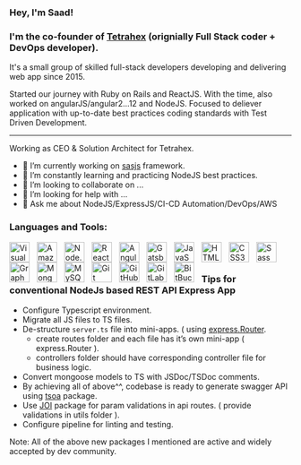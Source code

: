 ### Hey, I'm Saad!

### I'm the co-founder of [Tetrahex](https://tetrahex.com/) (orignially Full Stack coder + DevOps developer).

It's a small group of skilled full-stack developers developing and delivering web app since 2015.

Started our journey with Ruby on Rails and ReactJS. With the time, also worked on angularJS/angular2...12 and NodeJS.
Focused to deliever application with up-to-date best practices coding standards with Test Driven Development.

---

Working as CEO & Solution Architect for Tetrahex.

- 🔭 I’m currently working on [sasjs](https://github.com/sasjs) framework.
- 🌱 I’m constantly learning and practicing NodeJS best practices.
- 👯 I’m looking to collaborate on ...
- 🤔 I’m looking for help with ...
- 💬 Ask me about NodeJS/ExpressJS/CI-CD Automation/DevOps/AWS

### Languages and Tools:

<img align="left" alt="Visual Studio Code" width="36px" src="https://cdn.jsdelivr.net/gh/devicons/devicon/icons/vscode/vscode-original.svg" style="padding-right:10px;" />
<img align="left" alt="Amazon Web Services" width="36px" src="https://cdn.jsdelivr.net/gh/devicons/devicon/icons/amazonwebservices/amazonwebservices-original.svg" style="padding-right:10px;" />
<img align="left" alt="Node.js" width="36px" src="https://cdn.jsdelivr.net/gh/devicons/devicon/icons/nodejs/nodejs-original.svg" style="padding-right:10px;" />
<img align="left" alt="React" width="36px" src="https://cdn.jsdelivr.net/gh/devicons/devicon/icons/react/react-original.svg" style="padding-right:10px;" />
<img align="left" alt="Angular" width="36px" src="https://cdn.jsdelivr.net/gh/devicons/devicon/icons/angularjs/angularjs-original.svg" style="padding-right:10px;" />
<img align="left" alt="Gatsby" width="36px" src="https://cdn.jsdelivr.net/gh/devicons/devicon/icons/gatsby/gatsby-original.svg" style="padding-right:10px;" />
<img align="left" alt="JavaScript" width="36px" src="https://cdn.jsdelivr.net/gh/devicons/devicon/icons/javascript/javascript-original.svg" style="padding-right:10px;" />
<img align="left" alt="HTML5" width="36px" src="https://cdn.jsdelivr.net/gh/devicons/devicon/icons/html5/html5-original.svg" style="padding-right:10px;" />
<img align="left" alt="CSS3" width="36px" src="https://cdn.jsdelivr.net/gh/devicons/devicon/icons/css3/css3-original.svg" style="padding-right:10px;" />
<img align="left" alt="Sass" width="36px" src="https://cdn.jsdelivr.net/gh/devicons/devicon/icons/sass/sass-original.svg" style="padding-right:10px;" />
<img align="left" alt="GraphQL" width="36px" src="https://cdn.jsdelivr.net/gh/devicons/devicon/icons/graphql/graphql-plain.svg" style="padding-right:10px;" />
<img align="left" alt="MongoDB" width="36px" src="https://cdn.jsdelivr.net/gh/devicons/devicon/icons/mongodb/mongodb-original.svg" style="padding-right:10px;" />
<img align="left" alt="MySQL" width="36px" src="https://cdn.jsdelivr.net/gh/devicons/devicon/icons/mysql/mysql-original.svg" style="padding-right:10px;" />
<img align="left" alt="Git" width="36px" src="https://cdn.jsdelivr.net/gh/devicons/devicon/icons/git/git-original.svg" style="padding-right:10px;" />
<img align="left" alt="GitHub" width="36px" src="https://cdn.jsdelivr.net/gh/devicons/devicon/icons/github/github-original.svg" style="padding-right:10px;" />
<img align="left" alt="GitLab" width="36px" src="https://cdn.jsdelivr.net/gh/devicons/devicon/icons/gitlab/gitlab-original-wordmark.svg" style="padding-right:10px;" />
<img align="left" alt="BitBucket" width="36px" src="https://cdn.jsdelivr.net/gh/devicons/devicon/icons/bitbucket/bitbucket-original-wordmark.svg" style="padding-right:10px;" />

<br />
<br />

### Tips for conventional NodeJs based REST API Express App

- Configure Typescript environment.
- Migrate all JS files to TS files.
- De-structure `server.ts` file into mini-apps. ( using [express.Router](https://expressjs.com/en/guide/routing.html).
  - create routes folder and each file has it’s own mini-app ( express.Router ).
  - controllers folder should have corresponding controller file for business logic.
- Convert mongoose models to TS with JSDoc/TSDoc comments.
- By achieving all of above^^, codebase is ready to generate swagger API using [tsoa](https://github.com/lukeautry/tsoa) package.
- Use [JOI](https://github.com/sideway/joi) package for param validations in api routes. ( provide validations in utils folder ).
- Configure pipeline for linting and testing.

Note: All of the above new packages I mentioned are active and widely accepted by dev community.
